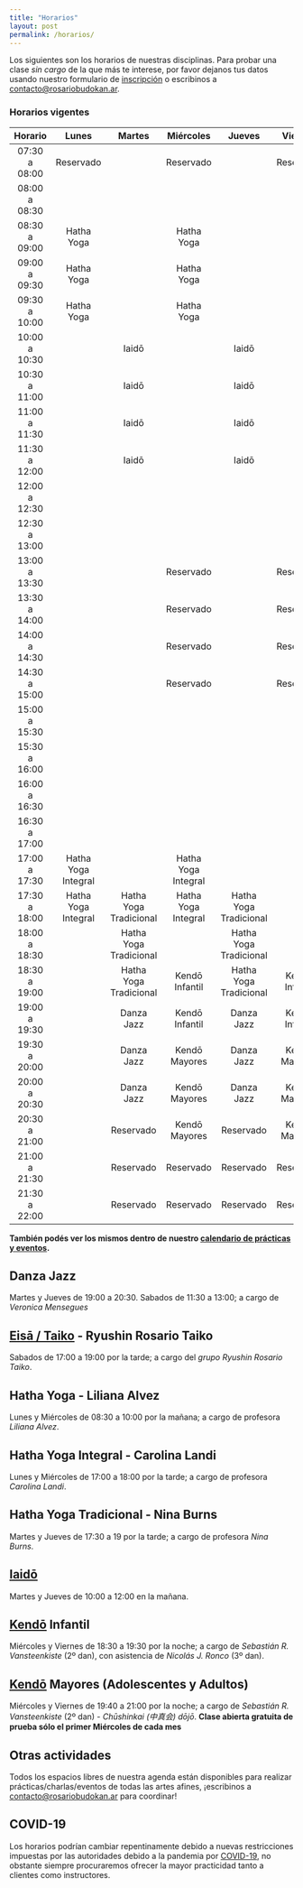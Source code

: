 ```yaml
---
title: "Horarios"
layout: post
permalink: /horarios/
---
```


Los siguientes son los horarios de nuestras disciplinas. Para probar una clase *sin cargo* de la que más te interese, por favor dejanos tus datos usando nuestro formulario de [inscripción](/inscripcion) o escribinos a [contacto@rosariobudokan.ar](mailto:contacto@rosariobudokan.ar).

### Horarios vigentes

| Horario       | Lunes             | Martes               | Miércoles         | Jueves                | Viernes         | Sábados        | Domingos      |
| :-----------: |:-----------------:|:--------------------:|:-----------------:|:---------------------:|:---------------:|:--------------:|:-------------:|
| 07:30 a 08:00 | Reservado         |                      |  Reservado        |                       |  Reservado      |                |               |
| 08:00 a 08:30 |                   |                      |                   |                       |                 |                |               |
| 08:30 a 09:00 | Hatha Yoga        |                      |  Hatha Yoga       |                       |                 |                |               |
| 09:00 a 09:30 | Hatha Yoga        |                      |  Hatha Yoga       |                       |                 |                |               |
| 09:30 a 10:00 | Hatha Yoga        |                      |  Hatha Yoga       |                       |                 |                |               |
| 10:00 a 10:30 |                   |  Iaidō               |                   |   Iaidō               |                 |                |               |
| 10:30 a 11:00 |                   |  Iaidō               |                   |   Iaidō               |                 |                |               |
| 11:00 a 11:30 |                   |  Iaidō               |                   |   Iaidō               |                 |                |               |
| 11:30 a 12:00 |                   |  Iaidō               |                   |   Iaidō               |                 |  Danza Jazz    |               |
| 12:00 a 12:30 |                   |                      |                   |                       |                 |  Danza Jazz    |               |
| 12:30 a 13:00 |                   |                      |                   |                       |                 |  Danza Jazz    |               |
| 13:00 a 13:30 |                   |                      | Reservado         |                       |  Reservado      |                |               |
| 13:30 a 14:00 |                   |                      | Reservado         |                       |  Reservado      |                |               |
| 14:00 a 14:30 |                   |                      | Reservado         |                       |  Reservado      |                |               |
| 14:30 a 15:00 |                   |                      | Reservado         |                       |  Reservado      |                |               |
| 15:00 a 15:30 |                   |                      |                   |                       |                 |                |               |
| 15:30 a 16:00 |                   |                      |                   |                       |                 |                |               |
| 16:00 a 16:30 |                   |                      |                   |                       |                 |                |               |
| 16:30 a 17:00 |                   |                      |                   |                       |                 |                |               |
| 17:00 a 17:30 |Hatha Yoga Integral|                      |Hatha Yoga Integral|                       |                 |  Eisa / Taiko  |               |
| 17:30 a 18:00 |Hatha Yoga Integral|Hatha Yoga Tradicional|Hatha Yoga Integral|Hatha Yoga Tradicional |                 |  Eisa / Taiko  |               |
| 18:00 a 18:30 |                   |Hatha Yoga Tradicional|                   |Hatha Yoga Tradicional |                 |  Eisa / Taiko  |               |
| 18:30 a 19:00 |                   |Hatha Yoga Tradicional|Kendō Infantil     |Hatha Yoga Tradicional |Kendō Infantil   |  Eisa / Taiko  |               |
| 19:00 a 19:30 |                   | Danza Jazz           |Kendō Infantil     | Danza Jazz            |Kendō Infantil   |                |               |
| 19:30 a 20:00 |                   | Danza Jazz           |Kendō Mayores      | Danza Jazz            |Kendō Mayores    |                |               |
| 20:00 a 20:30 |                   | Danza Jazz           |Kendō Mayores      | Danza Jazz            |Kendō Mayores    |                |               |
| 20:30 a 21:00 |                   | Reservado            |Kendō Mayores      | Reservado             |Kendō Mayores    |                |               |
| 21:00 a 21:30 |                   | Reservado            |Reservado          | Reservado             |Reservado        |                |               |
| 21:30 a 22:00 |                   | Reservado            |Reservado          | Reservado             |Reservado        |                |               |

**También podés ver los mismos dentro de nuestro [calendario de prácticas y eventos](/calendario).**


## Danza Jazz
Martes y Jueves de 19:00 a 20:30. Sabados de 11:30 a 13:00; a cargo de *Veronica Mensegues*<br/>

## [Eisā / Taiko](/disciplinas/eisa) - Ryushin Rosario Taiko
Sabados de 17:00 a 19:00 por la tarde; a cargo del *grupo Ryushin Rosario Taiko*.<br/>

## Hatha Yoga - Liliana Alvez
Lunes y Miércoles de 08:30 a 10:00 por la mañana; a cargo de profesora *Liliana Alvez*.<br/>

## Hatha Yoga Integral - Carolina Landi
Lunes y Miércoles de 17:00 a 18:00 por la tarde; a cargo de profesora *Carolina Landi*.<br/>

## Hatha Yoga Tradicional - Nina Burns
Martes y Jueves de 17:30 a 19 por la tarde; a cargo de profesora *Nina Burns*.<br/>

## [Iaidō](/disciplinas/iaido)
Martes y Jueves de 10:00 a 12:00 en la mañana.<br/>

## [Kendō](/disciplinas/kendo) Infantil
Miércoles y Viernes de 18:30 a 19:30 por la noche; a cargo de *Sebastián R. Vansteenkiste* (2º dan), con asistencia de *Nicolás J. Ronco* (3º dan).

## [Kendō](/disciplinas/kendo) Mayores (Adolescentes y Adultos)
Miércoles y Viernes de 19:40 a 21:00 por la noche; a cargo de *Sebastián R. Vansteenkiste* (2º dan) - *Chūshinkai (中真会) dōjō*. **Clase abierta gratuita de prueba sólo el primer Miércoles de cada mes**


## Otras actividades
Todos los espacios libres de nuestra agenda están disponibles para realizar prácticas/charlas/eventos de todas las artes afines, ¡escribinos a [contacto@rosariobudokan.ar](mailto:contacto@rosariobudokan.ar) para coordinar!

## COVID-19
Los horarios podrían cambiar repentinamente debido a nuevas restricciones impuestas por las autoridades debido a la pandemia por [COVID-19](/covid-19), no obstante siempre procuraremos ofrecer la mayor practicidad tanto a clientes como instructores.
